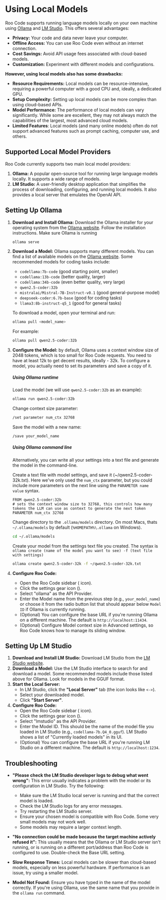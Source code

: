 # Using Local Models

Roo Code supports running language models locally on your own machine using [Ollama](https://ollama.com/) and [LM Studio](https://lmstudio.ai/).  This offers several advantages:

*   **Privacy:** Your code and data never leave your computer.
*   **Offline Access:**  You can use Roo Code even without an internet connection.
*   **Cost Savings:**  Avoid API usage fees associated with cloud-based models.
*   **Customization:**  Experiment with different models and configurations.

**However, using local models also has some drawbacks:**

*   **Resource Requirements:**  Local models can be resource-intensive, requiring a powerful computer with a good CPU and, ideally, a dedicated GPU.
*   **Setup Complexity:**  Setting up local models can be more complex than using cloud-based APIs.
*   **Model Performance:**  The performance of local models can vary significantly. While some are excellent, they may not always match the capabilities of the largest, most advanced cloud models.
* **Limited Features**: Local models (and many online models) often do not support advanced features such as prompt caching, computer use, and others.

## Supported Local Model Providers

Roo Code currently supports two main local model providers:

1.  **Ollama:**  A popular open-source tool for running large language models locally.  It supports a wide range of models.
2.  **LM Studio:**  A user-friendly desktop application that simplifies the process of downloading, configuring, and running local models.  It also provides a local server that emulates the OpenAI API.

## Setting Up Ollama

1.  **Download and Install Ollama:**  Download the Ollama installer for your operating system from the [Ollama website](https://ollama.com/). Follow the installation instructions. Make sure Ollama is running

    ```bash
    ollama serve
    ```

2.  **Download a Model:**  Ollama supports many different models.  You can find a list of available models on the [Ollama website](https://ollama.com/library).  Some recommended models for coding tasks include:

    *   `codellama:7b-code` (good starting point, smaller)
    *   `codellama:13b-code` (better quality, larger)
    *   `codellama:34b-code` (even better quality, very large)
    *   `qwen2.5-coder:32b`
    *   `mistralai/Mistral-7B-Instruct-v0.1` (good general-purpose model)
    *   `deepseek-coder:6.7b-base` (good for coding tasks)
    * `llama3:8b-instruct-q5_1` (good for general tasks)

    To download a model, open your terminal and run:

    ```bash
    ollama pull <model_name>
    ```

    For example:

    ```bash
    ollama pull qwen2.5-coder:32b
    ```

3. **Configure the Model:** by default, Ollama uses a context window size of 2048 tokens, which is too small for Roo Code requests. You need to have at least 12k to get decent results, ideally - 32k. To configure a model, you actually need to set its parameters and save a copy of it.

    ##### Using Ollama runtime
   Load the model (we will use `qwen2.5-coder:32b` as an example):
   
    ```bash
    ollama run qwen2.5-coder:32b
    ```

   Change context size parameter:

    ```bash
    /set parameter num_ctx 32768
    ```

    Save the model with a new name:

    ```bash
    /save your_model_name
    ```
    ##### Using Ollama command line
    Alternatively, you can write all your settings into a text file and generate the model in the command-line.


    Create a text file with model settings, and save it (~/qwen2.5-coder-32k.txt).  Here we've only used the `num_ctx` parameter, but you could include more parameters on the next line using the `PARAMETER name value` syntax.

    ```text
    FROM qwen2.5-coder:32b
    # sets the context window size to 32768, this controls how many tokens the LLM can use as context to generate the next token
    PARAMETER num_ctx 32768
    ```
    Change directory to the `.ollama/models` directory.  On most Macs, thats `~/.ollama/models` by default (`%HOMEPATH%\.ollama` on Windows).

    ```bash
    cd ~/.ollama/models
    ```

    Create your model from the settings text file you created.  The syntax is `ollama create (name of the model you want to see) -f (text file with settings)`

    ```bash
    ollama create qwen2.5-coder-32k -f ~/qwen2.5-coder-32k.txt
    ```



4.  **Configure Roo Code:**
    *   Open the Roo Code sidebar (<Codicon name="rocket" /> icon).
    *   Click the settings gear icon (<Codicon name="gear" />).
    *   Select "ollama" as the API Provider.
    *   Enter the Model name from the previous step (e.g., `your_model_name`) or choose it from the radio button list that should appear below `Model ID` if Ollama is currently running.
    *   (Optional) You can configure the base URL if you're running Ollama on a different machine. The default is `http://localhost:11434`.
    *   (Optional) Configure Model context size in Advanced settings, so Roo Code knows how to manage its sliding window.

## Setting Up LM Studio

1.  **Download and Install LM Studio:** Download LM Studio from the [LM Studio website](https://lmstudio.ai/).
2.  **Download a Model:** Use the LM Studio interface to search for and download a model.  Some recommended models include those listed above for Ollama. Look for models in the GGUF format.
3.  **Start the Local Server:**
    *   In LM Studio, click the **"Local Server"** tab (the icon looks like `<->`).
    *   Select your downloaded model.
    *   Click **"Start Server"**.
4.  **Configure Roo Code:**
    *   Open the Roo Code sidebar (<Codicon name="rocket" /> icon).
    *   Click the settings gear icon (<Codicon name="gear" />).
    *   Select "lmstudio" as the API Provider.
    *   Enter the Model ID.  This should be the name of the model file you loaded in LM Studio (e.g., `codellama-7b.Q4_0.gguf`).  LM Studio shows a list of "Currently loaded models" in its UI.
    *   (Optional) You can configure the base URL if you're running LM Studio on a different machine. The default is `http://localhost:1234`.

## Troubleshooting

*   **"Please check the LM Studio developer logs to debug what went wrong":** This error usually indicates a problem with the model or its configuration in LM Studio.  Try the following:
    *   Make sure the LM Studio local server is running and that the correct model is loaded.
    *   Check the LM Studio logs for any error messages.
    *   Try restarting the LM Studio server.
    *   Ensure your chosen model is compatible with Roo Code.  Some very small models may not work well.
    *  Some models may require a larger context length.

*   **"No connection could be made because the target machine actively refused it":**  This usually means that the Ollama or LM Studio server isn't running, or is running on a different port/address than Roo Code is configured to use.  Double-check the Base URL setting.

*   **Slow Response Times:** Local models can be slower than cloud-based models, especially on less powerful hardware.  If performance is an issue, try using a smaller model.

*   **Model Not Found:** Ensure you have typed in the name of the model correctly. If you're using Ollama, use the same name that you provide in the `ollama run` command.
